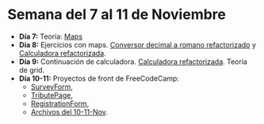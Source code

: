 # Semana del 7 al 11 de Noviembre

- **Día 7:** Teoría: [Maps](https://www.w3schools.com/js/js_maps.asp)
- **Día 8:** Ejercicios con maps. [Conversor decimal a romano refactorizado](/1-Modulo/5-POO-pt2(7-11Nov)/8-9-nov/conversor-romano-maps) y [Calculadora refactorizada](/1-Modulo/5-POO-pt2(7-11Nov)/8-9-nov/calculadora).
- **Día 9:** Continuación de calculadora. [Calculadora refactorizada](/1-Modulo/5-POO-pt2(7-11Nov)/8-9-nov/calculadora). Teoría de grid.
- **Día 10-11:** Proyectos de front de FreeCodeCamp: 
    - [SurveyForm](/1-Modulo/5-POO-pt2(7-11Nov)/10-11-nov/SurveyForm.html), 
    - [TributePage](/1-Modulo/5-POO-pt2(7-11Nov)/10-11-nov/TributePage.html),
    - [RegistrationForm](/1-Modulo/5-POO-pt2(7-11Nov)/10-11-nov/RegistrationForm.html), 
    - [Archivos del 10-11-Nov](/1-Modulo/5-POO-pt2(7-11Nov)/10-11-nov/).